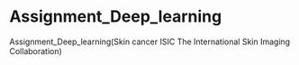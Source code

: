 # Assignment_Deep_learning
Assignment_Deep_learning(Skin cancer ISIC The International Skin Imaging Collaboration)
